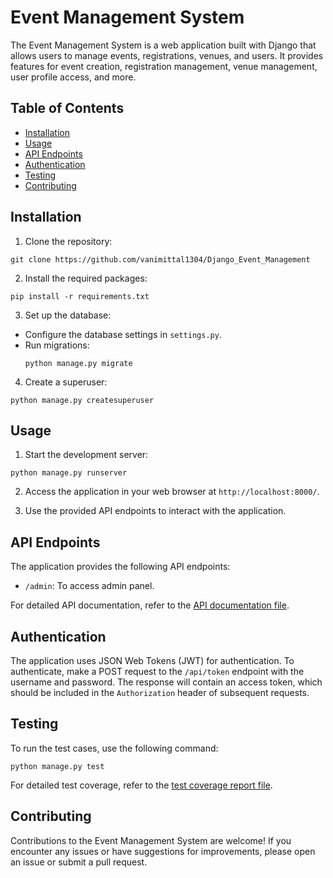 # Event Management System

The Event Management System is a web application built with Django that allows users to manage events, registrations, venues, and users. It provides features for event creation, registration management, venue management, user profile access, and more.

## Table of Contents
- [Installation](#installation)
- [Usage](#usage)
- [API Endpoints](#api-endpoints)
- [Authentication](#authentication)
- [Testing](#testing)
- [Contributing](#contributing)

## Installation

1. Clone the repository:
  ```
  git clone https://github.com/vanimittal1304/Django_Event_Management
  ```

2. Install the required packages:
  ```
  pip install -r requirements.txt
  ```

3. Set up the database:
- Configure the database settings in `settings.py`.
- Run migrations:
  ```
  python manage.py migrate
  ```

4. Create a superuser:
  ```
  python manage.py createsuperuser
  ```

## Usage

1. Start the development server:
  ```
  python manage.py runserver
  ```

2. Access the application in your web browser at `http://localhost:8000/`.

3. Use the provided API endpoints to interact with the application.

## API Endpoints

The application provides the following API endpoints:

- `/admin`: To access admin panel.

For detailed API documentation, refer to the [API documentation file](API_DOCUMENTATION.md).

## Authentication

The application uses JSON Web Tokens (JWT) for authentication. To authenticate, make a POST request to the `/api/token` endpoint with the username and password. The response will contain an access token, which should be included in the `Authorization` header of subsequent requests.

## Testing

To run the test cases, use the following command:
  ```
  python manage.py test
  ```

For detailed test coverage, refer to the [test coverage report file](TEST_COVERAGE.md).

## Contributing

Contributions to the Event Management System are welcome! If you encounter any issues or have suggestions for improvements, please open an issue or submit a pull request.

